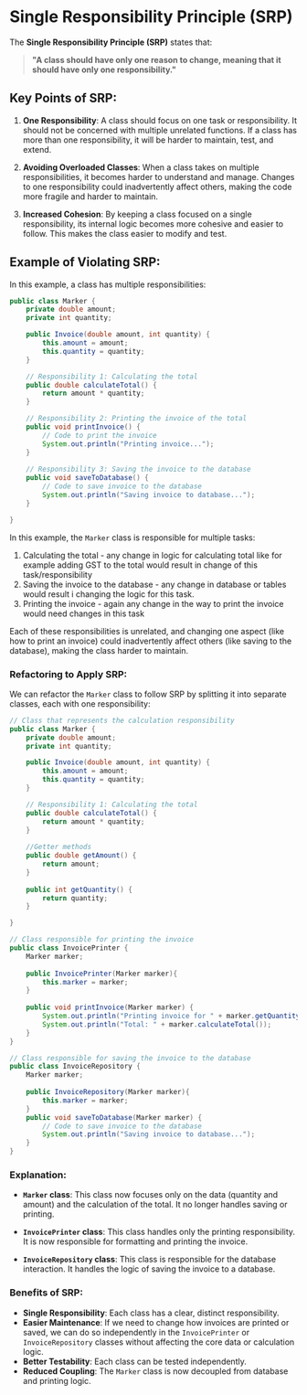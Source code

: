 # Single Responsibility Principle (SRP)

The **Single Responsibility Principle (SRP)** states that:

> **"A class should have only one reason to change, meaning that it should have only one responsibility."**

## Key Points of SRP:
1. **One Responsibility**: A class should focus on one task or responsibility. It should not be concerned with multiple unrelated functions. If a class has more than one responsibility, it will be harder to maintain, test, and extend.

2. **Avoiding Overloaded Classes**: When a class takes on multiple responsibilities, it becomes harder to understand and manage. Changes to one responsibility could inadvertently affect others, making the code more fragile and harder to maintain.

3. **Increased Cohesion**: By keeping a class focused on a single responsibility, its internal logic becomes more cohesive and easier to follow. This makes the class easier to modify and test.

## Example of Violating SRP:

In this example, a class has multiple responsibilities:

```java
public class Marker {
    private double amount;
    private int quantity;

    public Invoice(double amount, int quantity) {
        this.amount = amount;
        this.quantity = quantity;
    }

    // Responsibility 1: Calculating the total
    public double calculateTotal() {
        return amount * quantity; 
    }

    // Responsibility 2: Printing the invoice of the total
    public void printInvoice() {
        // Code to print the invoice
        System.out.println("Printing invoice...");
    }
    
    // Responsibility 3: Saving the invoice to the database
    public void saveToDatabase() {
        // Code to save invoice to the database
        System.out.println("Saving invoice to database...");
    }

}
```

In this example, the `Marker` class is responsible for multiple tasks:

1. Calculating the total - any change in logic for calculating total like for example adding GST to the total would result in change of this task/responsibility
2. Saving the invoice to the database - any change in database or tables would result i changing the logic for this task.
3. Printing the invoice - again any change in the way to print the invoice would need changes in this task

Each of these responsibilities is unrelated, and changing one aspect (like how to print an invoice) could inadvertently affect others (like saving to the database), making the class harder to maintain.

### Refactoring to Apply SRP:

We can refactor the `Marker` class to follow SRP by splitting it into separate classes, each with one responsibility:

```java
// Class that represents the calculation responsibility
public class Marker {
    private double amount;
    private int quantity;

    public Invoice(double amount, int quantity) {
        this.amount = amount;
        this.quantity = quantity;
    }

    // Responsibility 1: Calculating the total
    public double calculateTotal() {
        return amount * quantity;
    }
    
    //Getter methods
    public double getAmount() {
        return amount;
    }
    
    public int getQuantity() {
        return quantity;
    }

}

// Class responsible for printing the invoice
public class InvoicePrinter {
    Marker marker;
    
    public InvoicePrinter(Marker marker){
        this.marker = marker;
    }
    
    public void printInvoice(Marker marker) {
        System.out.println("Printing invoice for " + marker.getQuantity() + "marker" + (marker.getQuantity() > 1 ? "s" : ""));
        System.out.println("Total: " + marker.calculateTotal());
    }
}

// Class responsible for saving the invoice to the database
public class InvoiceRepository {
    Marker marker; 
    
    public InvoiceRepository(Marker marker){
        this.marker = marker;
    }
    public void saveToDatabase(Marker marker) {
        // Code to save invoice to the database
        System.out.println("Saving invoice to database...");
    }
}

```
### Explanation:

- **`Marker` class**: This class now focuses only on the data (quantity and amount) and the calculation of the total. It no longer handles saving or printing.

- **`InvoicePrinter` class**: This class handles only the printing responsibility. It is now responsible for formatting and printing the invoice.

- **`InvoiceRepository` class**: This class is responsible for the database interaction. It handles the logic of saving the invoice to a database.

### Benefits of SRP:

- **Single Responsibility**: Each class has a clear, distinct responsibility.
- **Easier Maintenance**: If we need to change how invoices are printed or saved, we can do so independently in the `InvoicePrinter` or `InvoiceRepository` classes without affecting the core data or calculation logic.
- **Better Testability**: Each class can be tested independently.
- **Reduced Coupling**: The `Marker` class is now decoupled from database and printing logic.
